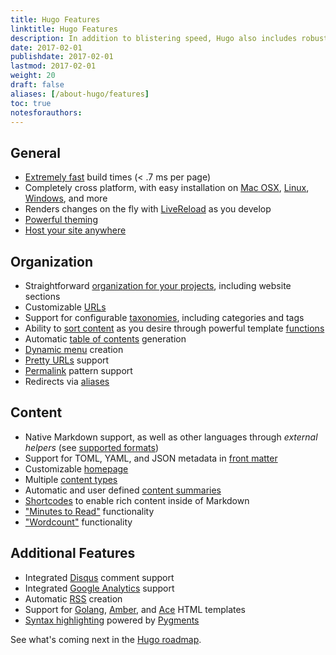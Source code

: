 ```yaml
---
title: Hugo Features
linktitle: Hugo Features
description: In addition to blistering speed, Hugo also includes robust content management features and a powerful templating language that make it appropriate for websites of all sizes and types.
date: 2017-02-01
publishdate: 2017-02-01
lastmod: 2017-02-01
weight: 20
draft: false
aliases: [/about-hugo/features]
toc: true
notesforauthors:
---
```


## General

* [Extremely fast][] build times (&lt; .7 ms per page)
* Completely cross platform, with easy installation on [Mac OSX][], [Linux][], [Windows][], and more
* Renders changes on the fly with [LiveReload][] as you develop
* [Powerful theming][]
* [Host your site anywhere][]

## Organization

* Straightforward [organization for your projects][], including website sections
* Customizable [URLs][]
* Support for configurable [taxonomies][], including categories and tags
* Ability to [sort content][] as you desire through powerful template [functions][]
* Automatic [table of contents][] generation
* [Dynamic menu][] creation
* [Pretty URLs][] support
* [Permalink][] pattern support
* Redirects via [aliases][]

## Content

* Native Markdown support, as well as other languages through *external helpers* (see [supported formats][])
* Support for TOML, YAML, and JSON metadata in [front matter][]
* Customizable [homepage][]
* Multiple [content types][]
* Automatic and user defined [content summaries][]
* [Shortcodes][] to enable rich content inside of Markdown
* ["Minutes to Read"][pagevars] functionality
* ["Wordcount"][pagevars] functionality

## Additional Features

* Integrated [Disqus][] comment support
* Integrated [Google Analytics][] support
* Automatic [RSS][] creation
* Support for [Golang][], [Amber], and [Ace][] HTML templates
* [Syntax highlighting][] powered by [Pygments][]

See what's coming next in the [Hugo roadmap][].

[Ace]: /templates/ace-templating/
[aliases]: /content-management/urls/#aliases
[Amber]: https://github.com/eknkc/amber
[content summaries]: /content-management/content-summaries/
[content types]: /content-management/content-types/
[Disqus]: https://disqus.com/
[Dynamic menu]: /templates/menus/
[Extremely fast]: https://github.com/bep/hugo-benchmark
[front matter]: /content-management/front-matter/
[functions]: /functions/
[Golang]: http://golang.org/pkg/html/template/
[Google Analytics]: https://google-analytics.com/
[homepage]: /templates/homepage/
[Host your site anywhere]: /hosting-and-deployment/
[Hugo roadmap]: /about-hugo/roadmap
[Linux]: /getting-started/install-on-mac/
[LiveReload]: /getting-started/using-hugo/
[Mac OSX]: /getting-started/install-of-pc/
[organization for your projects]: /getting-started/directory-structure/
[pagevars]: /variables/page-variables/
[Permalink]: /content-management/urls/#permalinks
[Powerful theming]: /themes/
[Pretty URLs]: /content-management/urls/
[Pygments]: http://pygments.org/
[RSS]: /templates/rss-templates/
[Shortcodes]: /content-management/shortcodes/
[sort content]: /templates/
[supported formats]: /content-management/formats/
[Syntax highlighting]: /developer-tools/syntax-highlighting/
[table of contents]: /content-management/toc/
[taxonomies]: /content-management/taxonomies/
[URLs]: /content-management/urls/
[Windows]: /getting-started/install-on-linux/